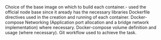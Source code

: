 Choice of the base image on which to build each container.- used the official node base since it aready has the necessary libraries
Dockerfile directives used in the creation and running of each container. 
Docker-compose Networking (Application port allocation and a bridge network implementation) where necessary.
Docker-compose volume definition and usage (where necessary).
Git workflow used to achieve the task.
